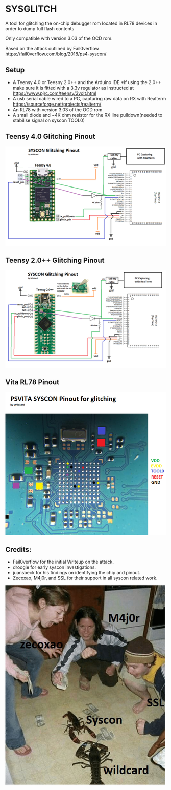 # SYSGLITCH
A tool for glitching the on-chip debugger rom located in RL78 devices in order to dump full flash contents

Only compatible with version 3.03 of the OCD rom.

Based on the attack outlined by Fail0verflow https://fail0verflow.com/blog/2018/ps4-syscon/

## Setup
- A Teensy 4.0 or Teesny 2.0++ and the Arduino IDE
*If using the 2.0++ make sure it is fitted with a 3.3v regulator as instructed at https://www.pjrc.com/teensy/3volt.html
- A usb serial cable wired to a PC, capturing raw data on RX with Realterm https://sourceforge.net/projects/realterm/
- An RL78 with version 3.03 of the OCD rom
- A small diode and ~4K ohm resistor for the RX line pulldown(needed to stabilise signal on syscon TOOL0)

## Teensy 4.0 Glitching Pinout

![SYSCON_PINOUT_4.0](syscon_glitcher_teensy4.0_pinout.png)

## Teensy 2.0++ Glitching Pinout

![SYSCON_PINOUT_4.0](syscon_glitcher_teensy2.0++_pinout.png)

## Vita RL78 Pinout

![VITA_PINOUT](vita_pinout.png)

## Credits:
- Fail0verflow for the initial Writeup on the attack.
- droogie for early syscon investigations.
- juansbeck for his findings on identifying the chip and pinout. 
- Zecoxao, M4j0r, and SSL for their support in all syscon related work.

![HELL](hell.jpg)
